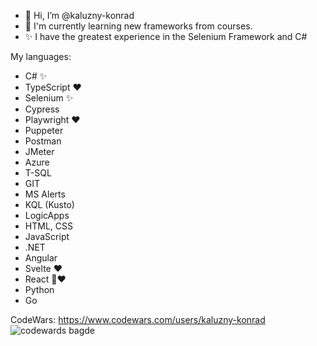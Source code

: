 - 👋 Hi, I’m @kaluzny-konrad
- 📖 I'm currently learning new frameworks from courses.
- ✨ I have the greatest experience in the Selenium Framework and C#

My languages:
- C# ✨
- TypeScript ❤️
- Selenium ✨
- Cypress
- Playwright ❤️
- Puppeter
- Postman
- JMeter
- Azure
- T-SQL
- GIT
- MS Alerts
- KQL (Kusto)
- LogicApps
- HTML, CSS
- JavaScript
- .NET
- Angular
- Svelte ❤️
- React 📖❤️
- Python
- Go

CodeWars:
https://www.codewars.com/users/kaluzny-konrad
![codewards bagde](https://www.codewars.com/users/kaluzny-konrad/badges/small)

<!---
kaluzny-konrad/kaluzny-konrad is a ✨ special ✨ repository because its `README.md` (this file) appears on your GitHub profile.
You can click the Preview link to take a look at your changes.
--->
